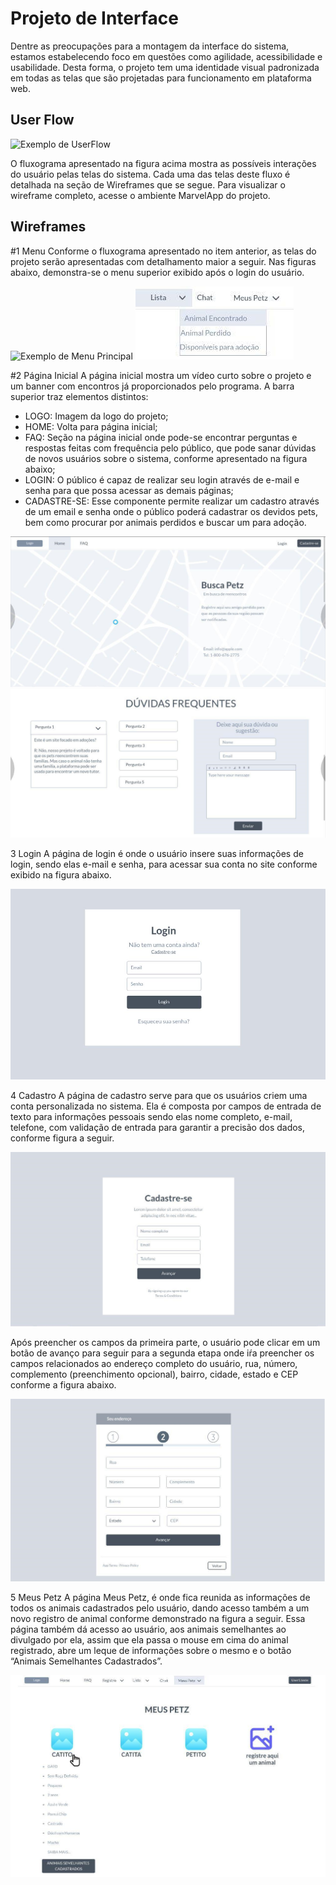 
# Projeto de Interface

Dentre as preocupações para a montagem da interface do sistema, estamos estabelecendo foco em questões como agilidade, acessibilidade e usabilidade. Desta forma, o projeto tem uma identidade visual padronizada em todas as telas que são projetadas para funcionamento em plataforma web.

## User Flow

![Exemplo de UserFlow](img/Fluxo%20do%20Usu%C3%A1rio.png)

O fluxograma apresentado na figura acima mostra as possíveis interações do usuário pelas telas do sistema. Cada uma das telas deste fluxo é detalhada na seção de Wireframes que se segue. Para visualizar o wireframe completo, acesse o ambiente MarvelApp do projeto.


## Wireframes

#1 Menu
Conforme o fluxograma apresentado no item anterior, as telas do projeto serão apresentadas com detalhamento maior a seguir. Nas figuras abaixo, demonstra-se o menu superior exibido após o login do usuário.

![Exemplo de Menu Principal](img/Menu%20do%20Usu%C3%A1rio.png)
![Exemplo de Menu Listas](img/menu%20listas.png)

#2 Página Inicial
A página inicial mostra um vídeo curto sobre o projeto e um banner com encontros já proporcionados pelo programa.  A barra superior traz elementos distintos:

-	LOGO: Imagem da logo do projeto;
-	HOME: Volta para página inicial;
-	FAQ: Seção na página inicial onde pode-se encontrar perguntas e respostas feitas com frequência pelo público, que pode sanar dúvidas de novos usuários sobre o sistema, conforme apresentado na figura abaixo;
-	LOGIN: O público é capaz de realizar seu login através de e-mail e senha para que possa acessar as demais páginas;
-	CADASTRE-SE: Esse componente permite realizar um cadastro através de um email e senha onde o público poderá cadastrar os devidos pets, bem como procurar por animais perdidos e buscar um para adoção.

![Exemplo de Home Page](img/pagina%20inicial.png)
![Exemplo de FAQ](img/duvidas%20frequentes.png)

3 Login
A página de login é onde o usuário insere suas informações de login, sendo elas e-mail e senha, para acessar sua conta no site conforme exibido na figura abaixo. 

![Exemplo de Login](img/login.png)

4 Cadastro
 	A página de cadastro serve para que os usuários criem uma conta personalizada no sistema. Ela é composta por campos de entrada de texto para informações pessoais sendo elas nome completo, e-mail, telefone, com validação de entrada para garantir a precisão dos dados, conforme figura a seguir.

![Exemplo de Cadastro 1](img/cadastro%20usuario%201.png)

Após preencher os campos da primeira parte, o usuário pode clicar em um botão de avanço para seguir para a segunda etapa onde iŕa preencher os campos relacionados ao endereço completo do usuário, rua, número, complemento (preenchimento opcional), bairro, cidade, estado e CEP conforme a figura abaixo. 

![Exemplo de Cadastro 2](img/cadastro%20usuario%202.png)

5 Meus Petz
A página Meus Petz, é onde fica reunida as informações de todos os animais cadastrados pelo usuário, dando acesso também a um novo registro de animal conforme demonstrado na figura a seguir. Essa página também dá acesso ao usuário, aos animais semelhantes ao divulgado por ela, assim que ela passa o mouse em cima do animal registrado, abre um leque de informações sobre o mesmo e o botão “Animais Semelhantes Cadastrados”.

![Exemplo de Menu Petz](img/meus%20petz.png)
